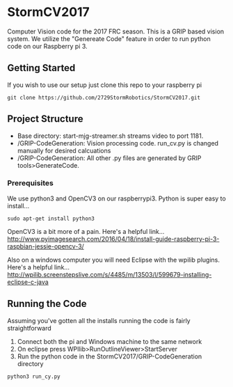 # StormCV2017

Computer Vision code for the 2017 FRC season.  This is a GRIP based vision system.  We utilize the "Genereate Code" feature in order to run python code on our Raspberry pi 3.

## Getting Started

If you wish to use our setup just clone this repo to your raspberry pi
```
git clone https://github.com/2729StormRobotics/StormCV2017.git
```

## Project Structure
-  Base directory: start-mjg-streamer.sh streams video to port 1181. 
-  /GRIP-CodeGeneration: Vision processing code.  run_cv.py is changed manually for desired calcuations
-  /GRIP-CodeGeneration: All other .py files are generated by GRIP tools>GenerateCode.

### Prerequisites

We use python3 and OpenCV3 on our raspberrypi3.  Python is super easy to install...
```
sudo apt-get install python3
```

OpenCV3 is a bit more of a pain.  Here's a helpful link... 
http://www.pyimagesearch.com/2016/04/18/install-guide-raspberry-pi-3-raspbian-jessie-opencv-3/

Also on a windows computer you will need Eclipse with the wpilib plugins.  Here's a helpful link...
http://wpilib.screenstepslive.com/s/4485/m/13503/l/599679-installing-eclipse-c-java

## Running the Code
Assuming you've gotten all the installs running the code is fairly straightforward
1. Connect both the pi and Windows machine to the same network
2. On eclipse press WPIlib>RunOutlineViewer>StartServer
3. Run the python code in the StormCV2017/GRIP-CodeGeneration directory
```
python3 run_cy.py
```
